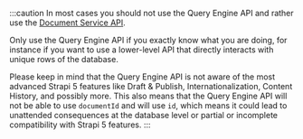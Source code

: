 :::caution
In most cases you should not use the Query Engine API and rather use the [Document Service API](/cms/api/document-service).

Only use the Query Engine API if you exactly know what you are doing, for instance if you want to use a lower-level API that directly interacts with unique rows of the database.

Please keep in mind that the Query Engine API is not aware of the most advanced Strapi 5 features like Draft & Publish, Internationalization, Content History, and possibly more.
This also means that the Query Engine API will not be able to use `documentId` and will use `id`, which means it could lead to unattended consequences at the database level or partial or incomplete compatibility with Strapi 5 features. 
:::
